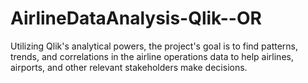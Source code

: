 # AirlineDataAnalysis-Qlik--OR
Utilizing Qlik's analytical powers, the project's goal is to find patterns, trends, and correlations in the airline operations data to help airlines, airports, and other relevant stakeholders make decisions.
